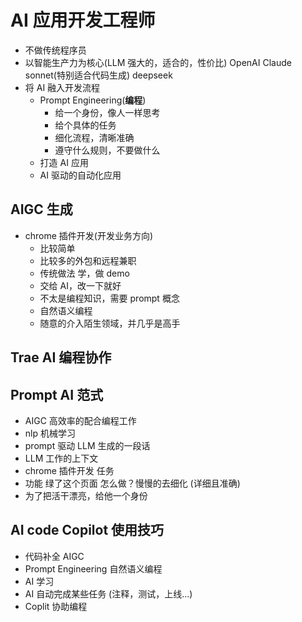 # AI 应用开发工程师

- 不做传统程序员
- 以智能生产力为核心(LLM 强大的，适合的，性价比)
  OpenAI
  Claude sonnet(特别适合代码生成)
  deepseek
- 将 AI 融入开发流程
  - Prompt Engineering(**编程**)
    - 给一个身份，像人一样思考
    - 给个具体的任务
    - 细化流程，清晰准确
    - 遵守什么规则，不要做什么
  - 打造 AI 应用
  - AI 驱动的自动化应用

## AIGC 生成

- chrome 插件开发(开发业务方向)
  - 比较简单
  - 比较多的外包和远程兼职
  - 传统做法
    学，做 demo
  - 交给 AI，改一下就好
  - 不太是编程知识，需要 prompt 概念
  - 自然语义编程
  - 随意的介入陌生领域，并几乎是高手

## Trae AI 编程协作

## Prompt AI 范式

- AIGC 高效率的配合编程工作
- nlp 机械学习
- prompt 驱动 LLM 生成的一段话
- LLM 工作的上下文
- chrome 插件开发 任务
- 功能 绿了这个页面 怎么做？慢慢的去细化 (详细且准确)
- 为了把活干漂亮，给他一个身份

## AI code Copilot 使用技巧

- 代码补全 AIGC
- Prompt Engineering 自然语义编程
- AI 学习
- AI 自动完成某些任务 (注释，测试，上线...)
- Coplit 协助编程
